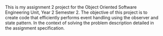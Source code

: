 This is my assignment 2 project for the Object Oriented Software Engineering Unit, Year 2 Semester 2.
The objective of this project is to create code that efficiently performs event handling using the observer and state pattern.
In the context of solving the problem description detailed in the assignment specification.
